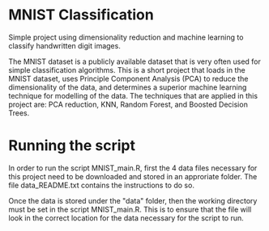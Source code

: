# MNIST Classification
Simple project using dimensionality reduction and machine learning to classify handwritten digit images.

The MNIST dataset is a publicly available dataset that is very often used for simple classification algorithms. This is a short project that loads in the MNIST dataset, uses Principle Component Analysis (PCA) to reduce the dimensionality of the data, and determines a superior machine learning technique for modelling of the data. The techniques that are applied in this project are: PCA reduction, KNN, Random Forest, and Boosted Decision Trees. 

# Running the script 
In order to run the script MNIST_main.R, first the 4 data files necessary for this project need to be downloaded and stored in an approriate folder. The file data_README.txt contains the instructions to do so. 

Once the data is stored under the "data" folder, then the working directory must be set in the script MNIST_main.R. This is to ensure that the file will look in the correct location for the data necessary for the script to run.

